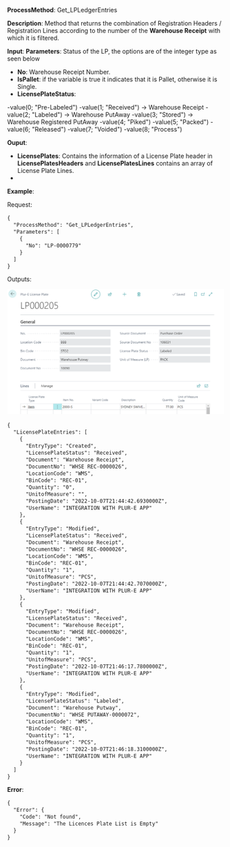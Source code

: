 **ProcessMethod**: Get_LPLedgerEntries

**Description**:
Method that returns the combination of Registration Headers / Registration Lines according to the number of the **Warehouse Receipt** with which it is filtered.

**Input**:
**Parameters**: Status of the LP, the options are of the integer type as seen below
-	**No**: Warehouse Receipt Number.
-	**IsPallet**: if the variable is true it indicates that it is Pallet, otherwise it is Single.
-	**LicensePlateStatus**:  

 -value(0; "Pre-Labeled") 
 -value(1; "Received") -> Warehouse Receipt
 -value(2; "Labeled") -> Warehouse PutAway
 -value(3; "Stored") -> Warehouse Registered PutAway
 -value(4; "Piked") 
 -value(5; "Packed") 
 -value(6; "Released") 
 -value(7; "Voided")
 -value(8; "Process") 

**Ouput**: 
-	**LicensePlates**: Contains the information of a License Plate header in **LicensePlatesHeaders** and **LicensePlatesLines** contains an array of License Plate Lines.
-	
**Example**:

Request:

```
{
  "ProcessMethod": "Get_LPLedgerEntries",
  "Parameters": [
    {
      "No": "LP-0000779"
    }
  ]
}
```



Outputs:

![image.png](/.attachments/image-5195c8c8-5405-4be5-8581-fd9d0f152dc0.png)

```
{
  "LicensePlateEntries": [
    {
      "EntryType": "Created",
      "LicensePlateStatus": "Received",
      "Document": "Warehouse Receipt",
      "DocumentNo": "WHSE REC-0000026",
      "LocationCode": "WMS",
      "BinCode": "REC-01",
      "Quantity": "0",
      "UnitofMeasure": "",
      "PostingDate": "2022-10-07T21:44:42.6930000Z",
      "UserName": "INTEGRATION WITH PLUR-E APP"
    },
    {
      "EntryType": "Modified",
      "LicensePlateStatus": "Received",
      "Document": "Warehouse Receipt",
      "DocumentNo": "WHSE REC-0000026",
      "LocationCode": "WMS",
      "BinCode": "REC-01",
      "Quantity": "1",
      "UnitofMeasure": "PCS",
      "PostingDate": "2022-10-07T21:44:42.7070000Z",
      "UserName": "INTEGRATION WITH PLUR-E APP"
    },
    {
      "EntryType": "Modified",
      "LicensePlateStatus": "Received",
      "Document": "Warehouse Receipt",
      "DocumentNo": "WHSE REC-0000026",
      "LocationCode": "WMS",
      "BinCode": "REC-01",
      "Quantity": "1",
      "UnitofMeasure": "PCS",
      "PostingDate": "2022-10-07T21:46:17.7800000Z",
      "UserName": "INTEGRATION WITH PLUR-E APP"
    },
    {
      "EntryType": "Modified",
      "LicensePlateStatus": "Labeled",
      "Document": "Warehouse Putway",
      "DocumentNo": "WHSE PUTAWAY-0000072",
      "LocationCode": "WMS",
      "BinCode": "REC-01",
      "Quantity": "1",
      "UnitofMeasure": "PCS",
      "PostingDate": "2022-10-07T21:46:18.3100000Z",
      "UserName": "INTEGRATION WITH PLUR-E APP"
    }
  ]
}
```
**Error**:
```
{
  "Error": {
    "Code": "Not found",
    "Message": "The Licences Plate List is Empty"
  }
}
```


